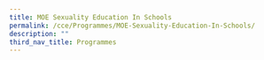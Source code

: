 ```yaml
---
title: MOE Sexuality Education In Schools
permalink: /cce/Programmes/MOE-Sexuality-Education-In-Schools/
description: ""
third_nav_title: Programmes
---
```

